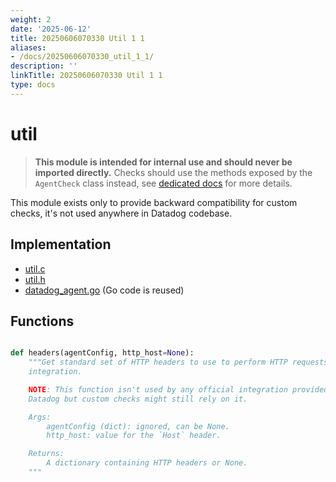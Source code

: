 ```yaml
---
weight: 2
date: '2025-06-12'
title: 20250606070330 Util 1 1
aliases:
- /docs/20250606070330_util_1_1/
description: ''
linkTitle: 20250606070330 Util 1 1
type: docs
---
```


# util

> **This module is intended for internal use and should never be imported directly.**
> Checks should use the methods exposed by the `AgentCheck` class instead, see
> [dedicated docs](https://datadoghq.dev/integrations-core/base/about/) for
> more details.

This module exists only to provide backward compatibility for custom checks, it's
not used anywhere in Datadog codebase.

## Implementation

* [util.c](/rtloader/common/builtins/util.c)
* [util.h](/rtloader/common/builtins/util.h)
* [datadog_agent.go](/pkg/collector/python/datadog_agent.go) (Go code is reused)

## Functions

```python

def headers(agentConfig, http_host=None):
    """Get standard set of HTTP headers to use to perform HTTP requests from an
    integration.

    NOTE: This function isn't used by any official integration provided by
    Datadog but custom checks might still rely on it.

    Args:
        agentConfig (dict): ignored, can be None.
        http_host: value for the `Host` header.

    Returns:
        A dictionary containing HTTP headers or None.
    """
```
